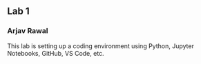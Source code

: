## Lab 1
### Arjav Rawal
This lab is setting up a coding environment using Python, Jupyter Notebooks, GitHub, VS Code, etc.